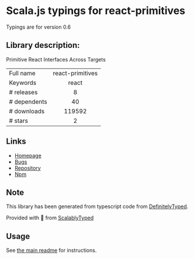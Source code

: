
# Scala.js typings for react-primitives

Typings are for version 0.6

## Library description:
Primitive React Interfaces Across Targets

|                    |                 |
| ------------------ | :-------------: |
| Full name          | react-primitives |
| Keywords           | react |
| # releases         | 8 |
| # dependents       | 40 |
| # downloads        | 119592 |
| # stars            | 2 |

## Links
- [Homepage](https://github.com/lelandrichardson/react-primitives#readme)
- [Bugs](https://github.com/lelandrichardson/react-primitives/issues)
- [Repository](https://github.com/lelandrichardson/react-primitives)
- [Npm](https://www.npmjs.com/package/react-primitives)
    


## Note
This library has been generated from typescript code from [DefinitelyTyped](https://definitelytyped.org).

Provided with :purple_heart: from [ScalablyTyped](https://github.com/oyvindberg/ScalablyTyped)

## Usage
See [the main readme](../../readme.md) for instructions.


